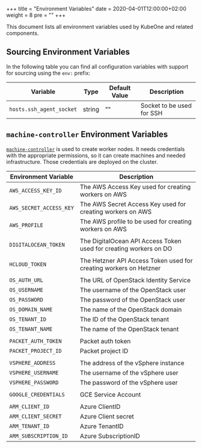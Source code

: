 +++
title = "Environment Variables"
date = 2020-04-01T12:00:00+02:00
weight = 8
pre = "<b></b>"
+++

This document lists all environment variables used by KubeOne and related components.

## Sourcing Environment Variables

In the following table you can find all configuration variables with support for sourcing using the `env:` prefix:

| Variable                 | Type   | Default Value | Description               |
| ------------------------ | ------ | ------------- | ------------------------- |
| `hosts.ssh_agent_socket` | string | ""            | Socket to be used for SSH |

## `machine-controller` Environment Variables

[`machine-controller`](https://github.com/kubermatic/machine-controller) is used to create worker nodes. It needs credentials with the appropriate permissions, so it can create machines and needed infrastructure. Those credentials are deployed on the cluster.

| Environment Variable    | Description                                                       |
| ----------------------- | ----------------------------------------------------------------- |
| `AWS_ACCESS_KEY_ID`     | The AWS Access Key used for creating workers on AWS               |
| `AWS_SECRET_ACCESS_KEY` | The AWS Secret Access Key used for creating workers on AWS        |
| `AWS_PROFILE`           | The AWS profile to be used for creating workers on AWS            |
|                         |                                                                   |
| `DIGITALOCEAN_TOKEN`    | The DigitalOcean API Access Token used for creating workers on DO |
|                         |                                                                   |
| `HCLOUD_TOKEN`          | The Hetzner API Access Token used for creating workers on Hetzner |
|                         |                                                                   |
| `OS_AUTH_URL`           | The URL of OpenStack Identity Service                             |
| `OS_USERNAME`           | The username of the OpenStack user                                |
| `OS_PASSWORD`           | The password of the OpenStack user                                |
| `OS_DOMAIN_NAME`        | The name of the OpenStack domain                                  |
| `OS_TENANT_ID`          | The ID of the OpenStack tenant                                    |
| `OS_TENANT_NAME`        | The name of the OpenStack tenant                                  |
|                         |                                                                   |
| `PACKET_AUTH_TOKEN`     | Packet auth token                                                 |
| `PACKET_PROJECT_ID`     | Packet project ID                                                 |
|                         |                                                                   |
| `VSPHERE_ADDRESS`       | The address of the vSphere instance                               |
| `VSPHERE_USERNAME`      | The username of the vSphere user                                  |
| `VSPHERE_PASSWORD`      | The password of the vSphere user                                  |
|                         |                                                                   |
| `GOOGLE_CREDENTIALS`    | GCE Service Account                                               |
|                         |                                                                   |
| `ARM_CLIENT_ID`         | Azure ClientID                                                    |
| `ARM_CLIENT_SECRET`     | Azure Client secret                                               |
| `ARM_TENANT_ID`         | Azure TenantID                                                    |
| `ARM_SUBSCRIPTION_ID`   | Azure SubscriptionID                                              |
